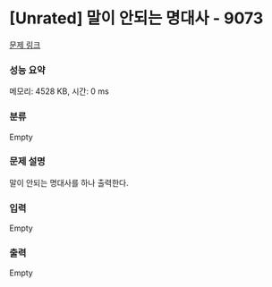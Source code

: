 # [Unrated] 말이 안되는 명대사 - 9073 

[문제 링크](https://www.acmicpc.net/problem/9073) 

### 성능 요약

메모리: 4528 KB, 시간: 0 ms

### 분류

Empty

### 문제 설명

<p>말이 안되는 명대사를 하나 출력한다.</p>

### 입력 

 Empty

### 출력 

 Empty

